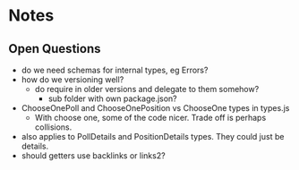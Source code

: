 # Notes

## Open Questions

- do we need schemas for internal types, eg Errors?
- how do we versioning well?
  - do require in older versions and delegate to them somehow?
    - sub folder with own package.json?
- ChooseOnePoll and ChooseOnePosition vs ChooseOne types in types.js 
  - With choose one, some of the code nicer. Trade off is perhaps collisions.
- also applies to PollDetails and PositionDetails types. They could just be details.
- should getters use backlinks or links2?
